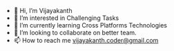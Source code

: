 - 👋 Hi, I’m Vijayakanth
- 👀 I’m interested in Challenging Tasks
- 🌱 I’m currently learning Cross Platforms Technologies
- 💞️ I’m looking to collaborate on better team.
- 📫 How to reach me vijayakanth.coder@gmail.com

<!---
vk2694/vk2694 is a ✨ special ✨ repository because its `README.md` (this file) appears on your GitHub profile.
You can click the Preview link to take a look at your changes.
--->
